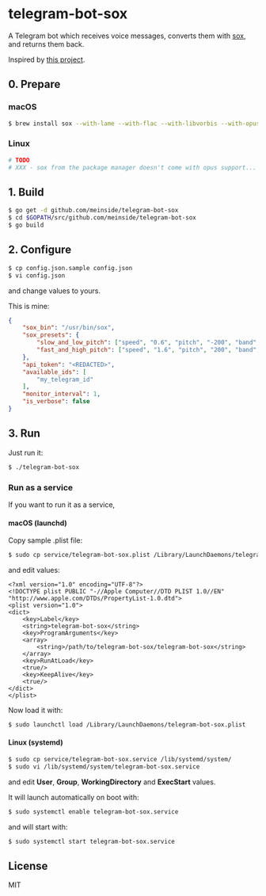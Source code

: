 # telegram-bot-sox

A Telegram bot which receives voice messages, converts them with [sox](http://sox.sourceforge.net/), and returns them back.

Inspired by [this project](http://planet-geek.com/2015/10/29/hacks/using-a-raspberry-pi-as-a-realtime-voice-changer-for-halloween/).

## 0. Prepare

### macOS

```bash
$ brew install sox --with-lame --with-flac --with-libvorbis --with-opusfile
```

### Linux

```bash
# TODO
# XXX - sox from the package manager doesn't come with opus support...
```

## 1. Build

```bash
$ go get -d github.com/meinside/telegram-bot-sox
$ cd $GOPATH/src/github.com/meinside/telegram-bot-sox
$ go build
```

## 2. Configure

```bash
$ cp config.json.sample config.json
$ vi config.json
```

and change values to yours.

This is mine:

```json
{
	"sox_bin": "/usr/bin/sox",
	"sox_presets": {
		"slow_and_low_pitch": ["speed", "0.6", "pitch", "-200", "band", "1.1k", "1.6k"],
		"fast_and_high_pitch": ["speed", "1.6", "pitch", "200", "band", "1.1k", "1.6k"]
	},
	"api_token": "<REDACTED>",
	"available_ids": [
		"my_telegram_id"
	],
	"monitor_interval": 1,
	"is_verbose": false
}
```

## 3. Run

Just run it:

```bash
$ ./telegram-bot-sox
```

### Run as a service

If you want to run it as a service,

#### macOS (launchd)

Copy sample .plist file:

```bash
$ sudo cp service/telegram-bot-sox.plist /Library/LaunchDaemons/telegram-bot-sox.plist
```

and edit values:

```
<?xml version="1.0" encoding="UTF-8"?>
<!DOCTYPE plist PUBLIC "-//Apple Computer//DTD PLIST 1.0//EN" "http://www.apple.com/DTDs/PropertyList-1.0.dtd">
<plist version="1.0">
<dict>
	<key>Label</key>
	<string>telegram-bot-sox</string>
	<key>ProgramArguments</key>
	<array>
		<string>/path/to/telegram-bot-sox/telegram-bot-sox</string>
	</array>
	<key>RunAtLoad</key>
	<true/>
	<key>KeepAlive</key>
	<true/>
</dict>
</plist>
```

Now load it with:

```bash
$ sudo launchctl load /Library/LaunchDaemons/telegram-bot-sox.plist
```

#### Linux (systemd)

```bash
$ sudo cp service/telegram-bot-sox.service /lib/systemd/system/
$ sudo vi /lib/systemd/system/telegram-bot-sox.service
```

and edit **User**, **Group**, **WorkingDirectory** and **ExecStart** values.

It will launch automatically on boot with:

```bash
$ sudo systemctl enable telegram-bot-sox.service
```

and will start with:

```bash
$ sudo systemctl start telegram-bot-sox.service
```

## License

MIT

